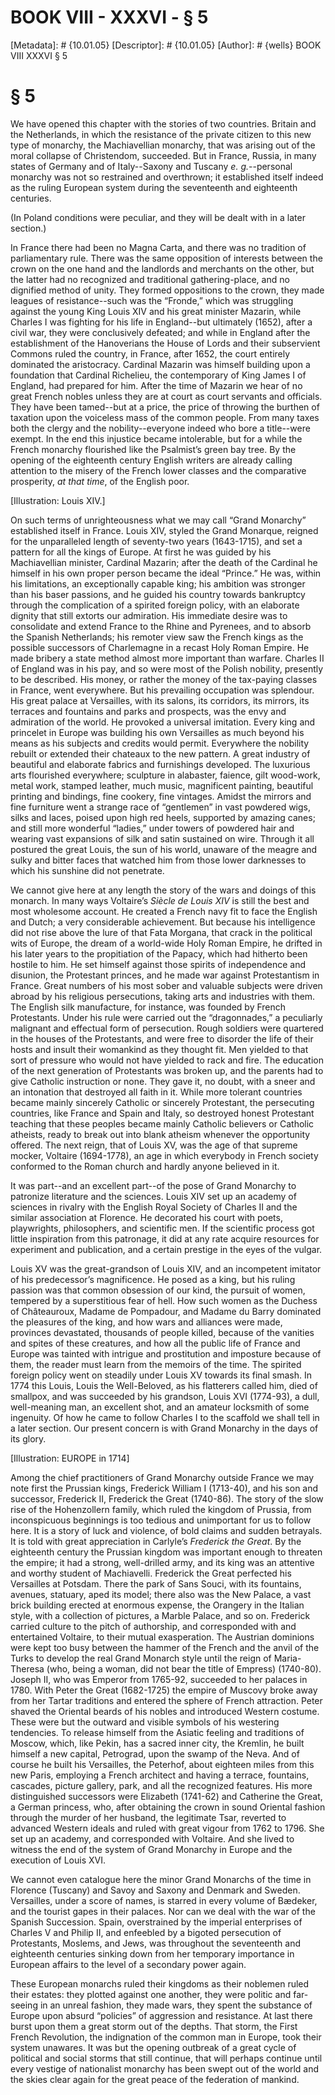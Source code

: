 # BOOK VIII - XXXVI - § 5
[Metadata]: # {10.01.05}
[Descriptor]: # {10.01.05}
[Author]: # {wells}
BOOK VIII
XXXVI
§ 5
# § 5
We have opened this chapter with the stories of two countries. Britain and the
Netherlands, in which the resistance of the private citizen to this new type of
monarchy, the Machiavellian monarchy, that was arising out of the moral
collapse of Christendom, succeeded. But in France, Russia, in many states of
Germany and of Italy--Saxony and Tuscany _e. g._--personal monarchy was not so
restrained and overthrown; it established itself indeed as the ruling European
system during the seventeenth and eighteenth centuries.

(In Poland conditions were peculiar, and they will be dealt with in a later
section.)

In France there had been no Magna Carta, and there was no tradition of
parliamentary rule. There was the same opposition of interests between the
crown on the one hand and the landlords and merchants on the other, but the
latter had no recognized and traditional gathering-place, and no dignified
method of unity. They formed oppositions to the crown, they made leagues of
resistance--such was the “Fronde,” which was struggling against the young King
Louis XIV and his great minister Mazarin, while Charles I was fighting for his
life in England--but ultimately (1652), after a civil war, they were
conclusively defeated; and while in England after the establishment of the
Hanoverians the House of Lords and their subservient Commons ruled the country,
in France, after 1652, the court entirely dominated the aristocracy. Cardinal
Mazarin was himself building upon a foundation that Cardinal Richelieu, the
contemporary of King James I of England, had prepared for him. After the time
of Mazarin we hear of no great French nobles unless they are at court as court
servants and officials. They have been tamed--but at a price, the price of
throwing the burthen of taxation upon the voiceless mass of the common people.
From many taxes both the clergy and the nobility--everyone indeed who bore a
title--were exempt. In the end this injustice became intolerable, but for a
while the French monarchy flourished like the Psalmist’s green bay tree. By the
opening of the eighteenth century English writers are already calling attention
to the misery of the French lower classes and the comparative prosperity, _at
that time_, of the English poor.

[Illustration: Louis XIV.]

On such terms of unrighteousness what we may call “Grand Monarchy” established
itself in France. Louis XIV, styled the Grand Monarque, reigned for the
unparalleled length of seventy-two years (1643-1715), and set a pattern for all
the kings of Europe. At first he was guided by his Machiavellian minister,
Cardinal Mazarin; after the death of the Cardinal he himself in his own proper
person became the ideal “Prince.” He was, within his limitations, an
exceptionally capable king; his ambition was stronger than his baser passions,
and he guided his country towards bankruptcy through the complication of a
spirited foreign policy, with an elaborate dignity that still extorts our
admiration. His immediate desire was to consolidate and extend France to the
Rhine and Pyrenees, and to absorb the Spanish Netherlands; his remoter view saw
the French kings as the possible successors of Charlemagne in a recast Holy
Roman Empire. He made bribery a state method almost more important than
warfare. Charles II of England was in his pay, and so were most of the Polish
nobility, presently to be described. His money, or rather the money of the
tax-paying classes in France, went everywhere. But his prevailing occupation
was splendour. His great palace at Versailles, with its salons, its corridors,
its mirrors, its terraces and fountains and parks and prospects, was the envy
and admiration of the world. He provoked a universal imitation. Every king and
princelet in Europe was building his own Versailles as much beyond his means as
his subjects and credits would permit. Everywhere the nobility rebuilt or
extended their chateaux to the new pattern. A great industry of beautiful and
elaborate fabrics and furnishings developed. The luxurious arts flourished
everywhere; sculpture in alabaster, faience, gilt wood-work, metal work,
stamped leather, much music, magnificent painting, beautiful printing and
bindings, fine cookery, fine vintages. Amidst the mirrors and fine furniture
went a strange race of “gentlemen” in vast powdered wigs, silks and laces,
poised upon high red heels, supported by amazing canes; and still more
wonderful “ladies,” under towers of powdered hair and wearing vast expansions
of silk and satin sustained on wire. Through it all postured the great Louis,
the sun of his world, unaware of the meagre and sulky and bitter faces that
watched him from those lower darknesses to which his sunshine did not
penetrate.

We cannot give here at any length the story of the wars and doings of this
monarch. In many ways Voltaire’s _Siècle de Louis XIV_ is still the best and
most wholesome account. He created a French navy fit to face the English and
Dutch; a very considerable achievement. But because his intelligence did not
rise above the lure of that Fata Morgana, that crack in the political wits of
Europe, the dream of a world-wide Holy Roman Empire, he drifted in his later
years to the propitiation of the Papacy, which had hitherto been hostile to
him. He set himself against those spirits of independence and disunion, the
Protestant princes, and he made war against Protestantism in France. Great
numbers of his most sober and valuable subjects were driven abroad by his
religious persecutions, taking arts and industries with them. The English silk
manufacture, for instance, was founded by French Protestants. Under his rule
were carried out the “dragonnades,” a peculiarly malignant and effectual form
of persecution. Rough soldiers were quartered in the houses of the Protestants,
and were free to disorder the life of their hosts and insult their womankind as
they thought fit. Men yielded to that sort of pressure who would not have
yielded to rack and fire. The education of the next generation of Protestants
was broken up, and the parents had to give Catholic instruction or none. They
gave it, no doubt, with a sneer and an intonation that destroyed all faith in
it. While more tolerant countries became mainly sincerely Catholic or sincerely
Protestant, the persecuting countries, like France and Spain and Italy, so
destroyed honest Protestant teaching that these peoples became mainly Catholic
believers or Catholic atheists, ready to break out into blank atheism whenever
the opportunity offered. The next reign, that of Louis XV, was the age of that
supreme mocker, Voltaire (1694-1778), an age in which everybody in French
society conformed to the Roman church and hardly anyone believed in it.

It was part--and an excellent part--of the pose of Grand Monarchy to patronize
literature and the sciences. Louis XIV set up an academy of sciences in rivalry
with the English Royal Society of Charles II and the similar association at
Florence. He decorated his court with poets, playwrights, philosophers, and
scientific men. If the scientific process got little inspiration from this
patronage, it did at any rate acquire resources for experiment and publication,
and a certain prestige in the eyes of the vulgar.

Louis XV was the great-grandson of Louis XIV, and an incompetent imitator of
his predecessor’s magnificence. He posed as a king, but his ruling passion was
that common obsession of our kind, the pursuit of women, tempered by a
superstitious fear of hell. How such women as the Duchess of Châteauroux,
Madame de Pompadour, and Madame du Barry dominated the pleasures of the king,
and how wars and alliances were made, provinces devastated, thousands of people
killed, because of the vanities and spites of these creatures, and how all the
public life of France and Europe was tainted with intrigue and prostitution and
imposture because of them, the reader must learn from the memoirs of the time.
The spirited foreign policy went on steadily under Louis XV towards its final
smash. In 1774 this Louis, Louis the Well-Beloved, as his flatterers called
him, died of smallpox, and was succeeded by his grandson, Louis XVI (1774-93),
a dull, well-meaning man, an excellent shot, and an amateur locksmith of some
ingenuity. Of how he came to follow Charles I to the scaffold we shall tell in
a later section. Our present concern is with Grand Monarchy in the days of its
glory.

[Illustration: EUROPE in 1714]

Among the chief practitioners of Grand Monarchy outside France we may note
first the Prussian kings, Frederick William I (1713-40), and his son and
successor, Frederick II, Frederick the Great (1740-86). The story of the slow
rise of the Hohenzollern family, which ruled the kingdom of Prussia, from
inconspicuous beginnings is too tedious and unimportant for us to follow here.
It is a story of luck and violence, of bold claims and sudden betrayals. It is
told with great appreciation in Carlyle’s _Frederick the Great_. By the
eighteenth century the Prussian kingdom was important enough to threaten the
empire; it had a strong, well-drilled army, and its king was an attentive and
worthy student of Machiavelli. Frederick the Great perfected his Versailles at
Potsdam. There the park of Sans Souci, with its fountains, avenues, statuary,
aped its model; there also was the New Palace, a vast brick building erected at
enormous expense, the Orangery in the Italian style, with a collection of
pictures, a Marble Palace, and so on. Frederick carried culture to the pitch of
authorship, and corresponded with and entertained Voltaire, to their mutual
exasperation. The Austrian dominions were kept too busy between the hammer of
the French and the anvil of the Turks to develop the real Grand Monarch style
until the reign of Maria-Theresa (who, being a woman, did not bear the title of
Empress) (1740-80). Joseph II, who was Emperor from 1765-92, succeeded to her
palaces in 1780. With Peter the Great (1682-1725) the empire of Muscovy broke
away from her Tartar traditions and entered the sphere of French attraction.
Peter shaved the Oriental beards of his nobles and introduced Western costume.
These were but the outward and visible symbols of his westering tendencies. To
release himself from the Asiatic feeling and traditions of Moscow, which, like
Pekin, has a sacred inner city, the Kremlin, he built himself a new capital,
Petrograd, upon the swamp of the Neva. And of course he built his Versailles,
the Peterhof, about eighteen miles from this new Paris, employing a French
architect and having a terrace, fountains, cascades, picture gallery, park, and
all the recognized features. His more distinguished successors were Elizabeth
(1741-62) and Catherine the Great, a German princess, who, after obtaining the
crown in sound Oriental fashion through the murder of her husband, the
legitimate Tsar, reverted to advanced Western ideals and ruled with great
vigour from 1762 to 1796. She set up an academy, and corresponded with
Voltaire. And she lived to witness the end of the system of Grand Monarchy in
Europe and the execution of Louis XVI.

We cannot even catalogue here the minor Grand Monarchs of the time in Florence
(Tuscany) and Savoy and Saxony and Denmark and Sweden. Versailles, under a
score of names, is starred in every volume of Bædeker, and the tourist gapes in
their palaces. Nor can we deal with the war of the Spanish Succession. Spain,
overstrained by the imperial enterprises of Charles V and Philip II, and
enfeebled by a bigoted persecution of Protestants, Moslems, and Jews, was
throughout the seventeenth and eighteenth centuries sinking down from her
temporary importance in European affairs to the level of a secondary power
again.

These European monarchs ruled their kingdoms as their noblemen ruled their
estates: they plotted against one another, they were politic and far-seeing in
an unreal fashion, they made wars, they spent the substance of Europe upon
absurd “policies” of aggression and resistance. At last there burst upon them a
great storm out of the depths. That storm, the First French Revolution, the
indignation of the common man in Europe, took their system unawares. It was but
the opening outbreak of a great cycle of political and social storms that still
continue, that will perhaps continue until every vestige of nationalist
monarchy has been swept out of the world and the skies clear again for the
great peace of the federation of mankind.

